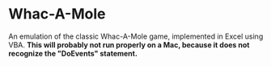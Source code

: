 # Whac-A-Mole
An emulation of the classic Whac-A-Mole game, implemented in Excel using VBA.
**This will probably not run properly on a Mac, because it does not recognize the "DoEvents" statement.**
